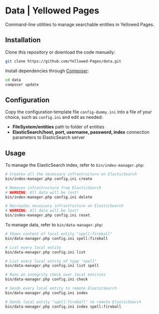 # Data | Yellowed Pages
Command-line utilities to manage searchable entities in Yellowed Pages.

## Installation
Clone this repository or download the code manually:
```bash
git clone https://github.com/Yellowed-Pages/data.git
```
Install dependencies through [Composer](https://getcomposer.org/):
```bash
cd data
composer update
```

## Configuration
Copy the configuration template file `config-dummy.ini` into a file of your choice, such as `config.ini` and edit as needed:
* **FileSystem/entities** path to folder of entities
* **ElasticSearch/host, port, username, password, index** connection parameters to ElasticSearch server


## Usage
To manage the ElasticSearch index, refer to `bin/index-manager.php`:
```bash
# Creates all the necessary infrastructure on ElasticSearch
bin/index-manager.php config.ini create

# Removes infrastructure from ElasticSearch
# WARNING: All data will be lost!
bin/index-manager.php config.ini delete

# Recreates necessary infrastructure on ElasticSearch
# WARNING: All data will be lost!
bin/index-manager.php config.ini reset
```

To manage data, refer to `bin/data-manager.php`:
```bash
# Shows content of local entity "spell:fireball"
bin/data-manager.php config.ini spell:fireball

# List every local entity
bin/data-manager.php config.ini list

# List every local entity of type "spell"
bin/data-manager.php config.ini list spell

# Runs an integrity check over local entities
bin/data-manager.php config.ini check

# Sends every local entity to remote ElasticSearch
bin/data-manager.php config.ini index

# Sends local entity "spell:fireball" to remote ElasticSearch
bin/data-manager.php config.ini index spell:fireball
```